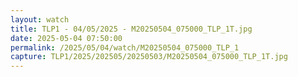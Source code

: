 ```yaml
---
layout: watch
title: TLP1 - 04/05/2025 - M20250504_075000_TLP_1T.jpg
date: 2025-05-04 07:50:00
permalink: /2025/05/04/watch/M20250504_075000_TLP_1
capture: TLP1/2025/202505/20250503/M20250504_075000_TLP_1T.jpg
---
```

